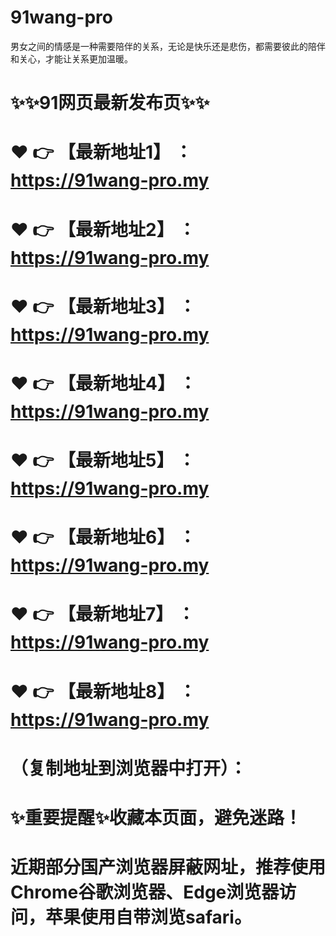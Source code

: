# 91wang-pro
男女之间的情感是一种需要陪伴的关系，无论是快乐还是悲伤，都需要彼此的陪伴和关心，才能让关系更加温暖。
# ✨✨91网页最新发布页✨✨
# ❤️ 👉 【最新地址1】 ：https://91wang-pro.my
# ❤️ 👉 【最新地址2】 ：https://91wang-pro.my
# ❤️ 👉 【最新地址3】 ：https://91wang-pro.my
# ❤️ 👉 【最新地址4】 ：https://91wang-pro.my
# ❤️ 👉 【最新地址5】 ：https://91wang-pro.my
# ❤️ 👉 【最新地址6】 ：https://91wang-pro.my
# ❤️ 👉 【最新地址7】 ：https://91wang-pro.my
# ❤️ 👉 【最新地址8】 ：https://91wang-pro.my
# （复制地址到浏览器中打开）：
# ✨重要提醒✨收藏本页面，避免迷路！
# 近期部分国产浏览器屏蔽网址，推荐使用Chrome谷歌浏览器、Edge浏览器访问，苹果使用自带浏览safari。
